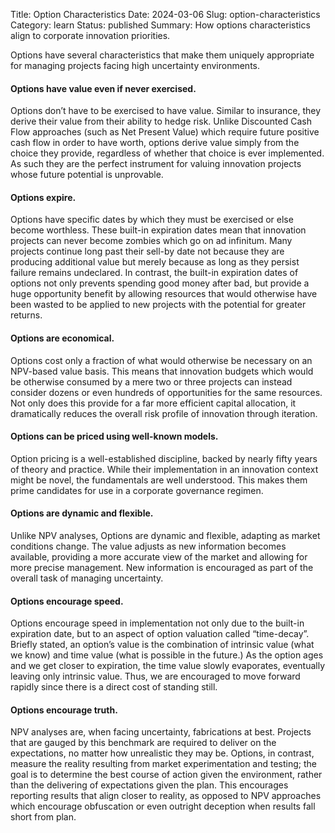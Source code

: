 Title: Option Characteristics
Date: 2024-03-06
Slug: option-characteristics
Category: learn
Status: published
Summary: How options characteristics align to corporate innovation priorities.



Options have several characteristics that make them uniquely appropriate for managing projects facing high uncertainty environments.

#### Options have value even if never exercised.
Options don’t have to be exercised to have value.  Similar to insurance, they derive their value from their ability to hedge risk.  Unlike Discounted Cash Flow approaches (such as Net Present Value) which require future positive cash flow in order to have worth, options derive value simply from the choice they provide, regardless of whether that choice is ever implemented.  As such they are the perfect instrument for valuing innovation projects whose future potential is unprovable.

#### Options expire.
Options have specific dates by which they must be exercised or else become worthless.  These built-in expiration dates mean that innovation projects can never become zombies which go on ad infinitum.  Many projects continue long past their sell-by date not because they are producing additional value but merely because as long as they persist failure remains undeclared.  In contrast, the built-in expiration dates of options not only prevents spending good money after bad, but provide a huge opportunity benefit by allowing resources that would otherwise have been wasted to be applied to new projects with the potential for greater returns.

#### Options are economical.
Options cost only a fraction of what would otherwise be necessary on an NPV-based value basis.  This means that innovation budgets which would be otherwise consumed by a mere two or three projects can instead consider dozens or even hundreds of opportunities for the same resources.  Not only does this provide for a far more efficient capital allocation, it dramatically reduces the overall risk profile of innovation through iteration.

#### Options can be priced using well-known models.
Option pricing is a well-established discipline, backed by nearly fifty years of theory and practice.   While their implementation in an innovation context might be novel, the fundamentals are well understood.   This makes them prime candidates for use in a corporate governance regimen.

#### Options are dynamic and flexible.
Unlike NPV analyses, Options are dynamic and flexible, adapting as market conditions change.  The value adjusts as new information becomes available, providing a more accurate view of the market and allowing for more precise management.  New information is encouraged as part of the overall task of managing uncertainty.

#### Options encourage speed.
Options encourage speed in implementation not only due to the built-in expiration date, but to an aspect of option valuation called “time-decay”.  Briefly stated, an option’s value is the combination of intrinsic value (what we know) and time value (what is possible in the future.)  As the option ages and we get closer to expiration, the time value slowly evaporates, eventually leaving only intrinsic value.  Thus, we are encouraged to move forward rapidly since there is a direct cost of standing still.

#### Options encourage truth.
NPV analyses are, when facing uncertainty, fabrications at best.  Projects that are gauged by this benchmark are required to deliver on the expectations, no matter how unrealistic they may be.  Options, in contrast, measure the reality resulting from market experimentation and testing; the goal is to determine the best course of action given the environment, rather than the delivering of expectations given the plan.  This encourages reporting results that align closer to reality, as opposed to NPV approaches which encourage obfuscation or even outright deception when results fall short from plan.